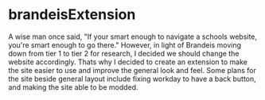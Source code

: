 # brandeisExtension

A wise man once said, "If your smart enough to navigate a schools website, you're smart enough to go there." However, in light of Brandeis moving down from tier 1 to tier 2 for research, I decided we should change the website accordingly. Thats why I decided to create an extension to make the site easier to use and improve the general look and feel. Some plans for the site beside general layout include fixing workday to have a back button, and making the site able to be modded.
